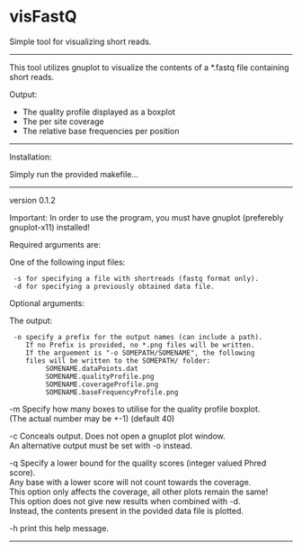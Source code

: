 # visFastQ
Simple tool for visualizing short reads.

----------------------------------------

This tool utilizes gnuplot to visualize the contents of a *.fastq file containing short reads.

Output:  
  * The quality profile displayed as a boxplot  
  * The per site coverage  
  * The relative base frequencies per position  
      
----------------------------------------

Installation:  
  
Simply run the provided makefile...  

      
----------------------------------------


version 0.1.2

Important: In order to use the program, you must have gnuplot (preferebly gnuplot-x11) installed!

Required arguments are:

One of the following input files:

	 -s for specifying a file with shortreads (fastq format only).
	 -d for specifying a previously obtained data file.
	
Optional arguments:

The output:

	 -o specify a prefix for the output names (can include a path).  
	    If no Prefix is provided, no *.png files will be written.  
	    If the arguement is "-o SOMEPATH/SOMENAME", the following  
	    files will be written to the SOMEPATH/ folder:
		     SOMENAME.dataPoints.dat
		     SOMENAME.qualityProfile.png
		     SOMENAME.coverageProfile.png
		     SOMENAME.baseFrequencyProfile.png

  -m Specify how many boxes to utilise for the quality profile boxplot.  
     (The actual number may be +-1) (default 40)  
     
  -c Conceals output. Does not open a gnuplot plot window.  
     An alternative output must be set with -o instead.   
     
   -q Specify a lower bound for the quality scores (integer valued Phred score).  
         Any base with a lower score will not count towards the coverage.  
         This option only affects the coverage, all other plots remain the same!  
         This option does not give new results when combined with -d.  
         Instead, the contents present in the povided data file is plotted. 

     
  -h print this help message.  


-------------------------------------------
